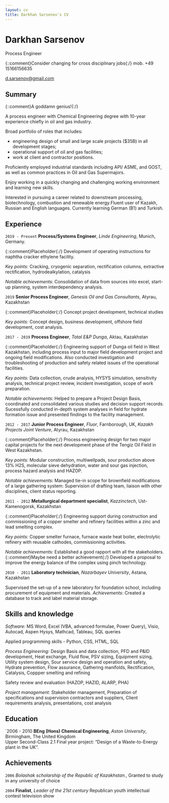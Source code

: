 ```yaml
---
layout: cv
title: Darkhan Sarsenov's CV
---
```

# Darkhan Sarsenov
Process Engineer

{::comment}Consider changing for cross disciplinary jobs{:/}
mob. +49 15166156635

<d.sarsenov@gmail.com>


## Summary

{::comment}A goddamn genius!{:/}

A  process  engineer  with  Chemical  Engineering  degree  with  10-year experience chiefly in oil and gas industry. 

Broad portfolio of roles that includes:

- engineering design of small and large scale projects ($35B) in all development stages;
- operational support of oil and gas facilities;
- work at client and contractor positions.

Proficiently employed industrial standards including API/ ASME, and GOST, as well as common practices in Oil and Gas Supermajors.

Enjoy working in a quickly changing and challenging working environment and learning new skills.

Interested in pursuing a career related to downstream processing, biotechnology, combustion and renewable energy.Fluent user of Kazakh, Russian and English languages. Currently learning German (B1) and Turkish.

## Experience

`2019 - Present`
**Process/Systems Engineer**, *Linde Engineering*, Munich, Germany.

{::comment}Placeholder{:/}
Development of operating instructions for naphtha cracker ethylene facility.

*Key points:* Cracking, cryogenic separation, rectification columns, extractive rectification, hydrodealkylation, catalysis

*Notable achievements:* Consolidation of data from sources into excel, start-up planning, system interdependency analysis. 

`2019`
**Senior Process Engineer**, *Genesis Oil and Gas Consultants*, Atyrau, Kazakhstan

{::comment}Placeholder{:/}
Concept project development, technical studies

*Key points:* Concept design, business development, offshore field development, cost analysis.

`2017 - 2019`
**Process Engineer**, *Total E&P Dunga*, Aktau, Kazakhstan

{::comment}Placeholder{:/}
Engineering support of Dunga oil field in West Kazakhstan, including process input to major field development project and ongoing field modifications. Also conducted investigation and troubleshooting of production and safety related issues of the operational facilities.

*Key points:* Data collection, crude analysis, HYSYS simulation, sensitivity analysis, technical project review, incident investigation, scope of work preparation.

*Notable achievements:* Helped to prepare a Project Design Basis, coordinated and consolidated various studies and decision support records. Sucessfully conducted in-depth system analyses in field for hydrate formation issue and presented findings to the facility management.

`2012 - 2017`
**Junior Process Engineer**, *Fluor*, Farnborough, UK, *Kazakh Projects Joint Venture*, Atyrau, Kazakhstan

{::comment}Placeholder{:/}
Process engineering design for two major capital projects for the next development phase of the Tengiz Oil Field in West Kazakhstan.

*Key points:* Modular construction, multiwellpads, sour production above 13% H2S, molecular sieve dehydration, water and sour gas injection, process hazard analysis and HAZOP.

*Notable achievements:* Managed tie-in scope for brownfield modifications of a large gathering system: Supervision of drafting team, liaison with other disciplines, client status reporting.

`2011 - 2012`
**Metallurgical department specialist**, *Kazzinctech*, Ust-Kamenogorsk, Kazakhstan

{::comment}Placeholder{:/}
Engineering support during construction and commissioning of a copper smelter and refinery facilities within a zinc and lead smelting complex.

*Key points:* Copper smelter furnace, furnace waste heat boiler, electrolytic refinery with reusable cathodes, commissioning activities.

*Notable achievements:* Established a good rapport with all the stakeholders. {::comment}Maybe need a better achievement{:/}
Developed a proposal to improve the energy balance of the complex using pinch technology.

`2010 - 2011`
**Laboratory technician**, *Nazarbayev University*, Astana, Kazakhstan

Supervised the set-up of a new laboratory for foundation school, including procurement of equipment and materials.
*Achievements:* Created a database to track and label material storage.


## Skills and knowledge

*Software:* MS Word, Excel (VBA, advanced formulae, Power Query), Visio, Autocad, Aspen Hysys, Mathcad, Tableau, SQL queries

Applied programming skills - Python, CSS, HTML, SQL

*Process Engineering:* Design Basis and data collection, PFD and P&ID development, Heat exchange, Fluid flow, PSV sizing, Equipment sizing, Utility system design, Sour service design and operation and safety, Hydrate prevention, Flow assurance, Gathering manifolds, Rectification, Catalysis, Coppper smelting and refining

Safety review and evaluation (HAZOP, HAZID, ALARP, PHA)

*Project management:* Stakeholder management, Preparation of specifications and supervision contractors and suppliers, Client requirements analysis, presentations, cost analysis

## Education
`2006 - 2010 
**BEng (Hons) Chemical Engineering**, *Aston University*, Birmingham, The United Kingdom	 
Upper Second-Class 2.1 
Final year project: “Design of a Waste-to-Energy plant in the UK”. 

## Achievements

`2006`
*Bolashak scholarship of the Republic of Kazakhstan.*, Granted to study in any university of choice

`2004`
**Finalist**, *Leader of the 21st century* Republican youth intellectual contest television show
